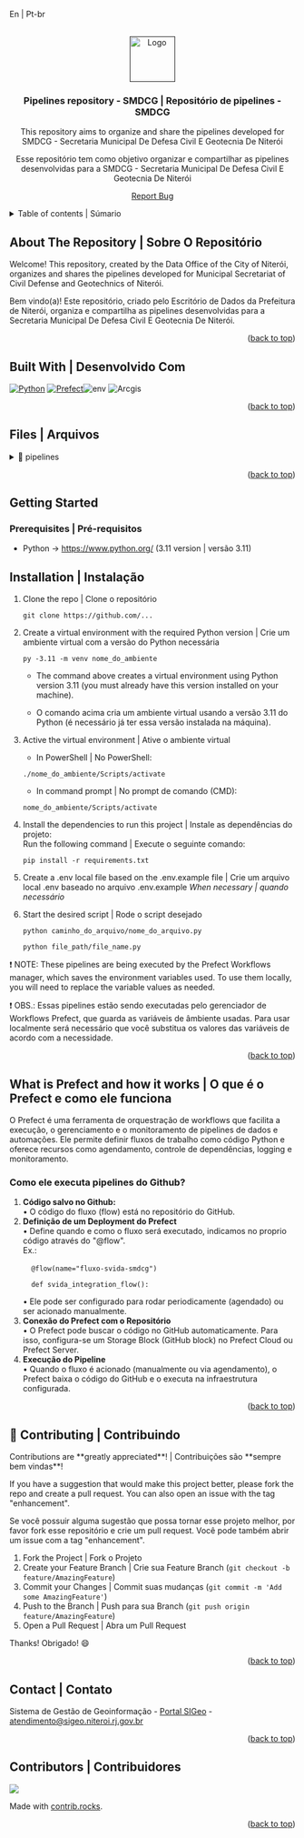 <a id="readme-top">En | Pt-br</a>

<br />
<div align="center">
  <a href="">
      <img src="https://www.ortofotos.niteroi.rj.gov.br/arquivos/Imagens/github_ED/logos/logo_smdcg%20_%20ED.png" alt="Logo" height="80">
  </a>
  <h3 align="center">Pipelines repository - SMDCG | Repositório de pipelines - SMDCG</h3>
  <p align="center">
    This repository aims to organize and share the pipelines developed for SMDCG - Secretaria Municipal De Defesa Civil E Geotecnia De Niterói
  </p>
  <p>
    Esse repositório tem como objetivo organizar e compartilhar as pipelines desenvolvidas para a SMDCG - Secretaria Municipal De Defesa Civil E Geotecnia De Niterói
  </p>
  <p><a href="https://github.com/SIGeo-Niteroi/scripts/issues">Report Bug</a></p>
</div>

<details>
  <summary>Table of contents | Súmario</summary>
  <ol>
    <li>
      <a href="#about-the-repository--sobre-o-repositório">About The Repository | Sobre O Repositório</a>
      <ul>
        <li><a href="#built-with--desenvolvido-com">Built With | Desenvolvido Com</a></li>
      </ul>
    </li>
    <li>
      <a href="#files--arquivos">Files | Arquivos</a>
      <ul>
        <li><a href="#pipelines">pipelines</a>
          <ul>
            <li><a href="#ncq">niterói_contra_queimadas</a></li>
            <li><a href="#svida">svida</a></li>
          </ul>
        </li>
      </ul>
    </li>
    <li>
      <a href="#getting-started">Getting Started | Inicializando</a>
      <ul>
        <li><a href="#prerequisites--pré-requisitos">Prerequisites | Pré-requisitos</a></li>
        <li><a href="#installation--instalação">Installation | Instalação</a></li>
      </ul>
    </li>
    <li><a href="#how-prefect-works">What is Prefect and how it works | O que é o Prefect e como ele funciona</a></li>
    <li><a href="#-contributing--contribuindo">Contributing | Contribuindo</a></li>
    <li><a href="#contact--contato">Contact | Contato</a></li>
    <li><a href="#contributors--contribuidores">Contributors | Contribuidores</a></li>
  </ol>
</details>

<h2 id="about-the-repository--sobre-o-repositório">About The Repository | Sobre O Repositório</h2>

<p>Welcome! This repository, created by the Data Office of the City of Niterói, organizes and shares the pipelines developed for Municipal Secretariat of Civil Defense and Geotechnics of Niterói.
<br></p>

<p>Bem vindo(a)! Este repositório, criado pelo Escritório de Dados da Prefeitura de Niterói, organiza e compartilha as pipelines desenvolvidas para a Secretaria Municipal De Defesa Civil E Geotecnia De Niterói.
<br></p>
<p align="right">(<a href="#readme-top">back to top</a>)</p>

<h2 id="built-with--desenvolvido-com">Built With | Desenvolvido Com</h2>

[![Python]][Python-url] [![Prefect]][Prefect-url]![env] ![Arcgis]

<p align="right">(<a href="#readme-top">back to top</a>)</p>

<h2 id="files--arquivos">Files | Arquivos</h2>

<details id="pipelines">
  <summary>📁 pipelines</summary>
    <details id="ncq">
      <summary>📁 niteroi_contra_queimadas</summary>
      <p>In this folder, you’ll find two pipelines developed to update fire-related data on the Niterói Contra Queimadas HUB <a href="https://niteroicontraqueimadas.niteroi.rj.gov.br/">🔗 niteroicontraqueimadas.niteroi.rj.gov.br</a></p>
      <ul>
        <li>
          <strong>fire-occurrences: </strong>Automatically updates a fire incident layer on ArcGIS Online (AGOL) using data from Niterói's Civil Defense API, ensuring data synchronization and supporting operational decision-making.
        </li>
        <li>
          <strong>fire_risk: </strong>Consolidates fire risk and meteorological data from Niterói's Civil Defense APIs into a record on ArcGIS Online to power a real-time alert system.
        </li>
      </ul>
      <p>Nesta pasta estão duas pipelines desenvolvidas para atualizar dados sobre incêndios no HUB Niterói Contra Queimadas <a href="https://niteroicontraqueimadas.niteroi.rj.gov.br/">🔗 niteroicontraqueimadas.niteroi.rj.gov.br</a></p>
      <ul>
        <li>
          <strong>fire-occurrences: </strong> Atualiza automaticamente uma camada de ocorrências de incêndio no ArcGIS Online (AGOL) com dados da API da Defesa Civil de Niterói, garantindo sincronização e apoiando a tomada de decisões operacionais.
        </li>
        <li>
          <strong>fire_risk:</strong> Consolida dados de risco de incêndio e meteorologia, recebidos das APIs da Defesa Civil de Niterói, em um registro no ArcGIS Online para alimentar um sistema de alertas em tempo real.
        </li>
      </ul>
    </details>
    <details id="svida">
      <summary>📁 svida</summary>
      <p>In this folder, you’ll find a pipeline that integrates Niterói's Civil Defense climate monitoring APIs with ArcGIS layers.</p>
      <ul>
        <li>
          <strong>📄 svida_integration: </strong>Integrates and updates geospatial and meteorological data — such as rain gauge locations, alert stages, emergency sirens, weather forecasts, localized climate data, public support points, and air quality alerts — from Niterói's Civil Defense APIs into ArcGIS platforms (Enterprise and AGOL), keeping layers and tables up to date in real time.
        </li>
      </ul>
      <p>Nesta pasta está uma pipeline que integra as APIs de monitoramento climático da Defesa Civil de Niterói com camadas do ArcGIS.</p>
      <ul>
        <li>
          <strong>📄 svida_integration: </strong>Integra e atualiza dados geoespaciais e meteorológicos — como localização de pluviômetros, estágios de atenção, sirenes de emergência, previsões do tempo, dados climáticos regionais, pontos de apoio à população e alertas de qualidade do ar — a partir das APIs da Defesa Civil de Niterói nas plataformas ArcGIS (Enterprise e AGOL), mantendo camadas e tabelas atualizadas em tempo real. 
        </li>
      </ul>
    </details>
</details>

<p align="right">(<a href="#readme-top">back to top</a>)</p>

<!-- GETTING STARTED -->
<h2 id="getting-started">Getting Started</h2>

<h3 id="prerequisites--pré-requisitos">Prerequisites | Pré-requisitos</h3>

- Python -> https://www.python.org/ (3.11 version | versão 3.11)

<h2 id="installation--instalação">Installation | Instalação</h2>

1. Clone the repo | Clone o repositório
   ```
   git clone https://github.com/...
   ```
2. Create a virtual environment with the required Python version | Crie um ambiente virtual com a versão do Python necessária
   ```
   py -3.11 -m venv nome_do_ambiente
   ```
   - The command above creates a virtual environment using Python version 3.11 (you must already have this version installed on your machine).

   - O comando acima cria um ambiente virtual usando a versão 3.11 do Python (é necessário já ter essa versão instalada na máquina).

3. Active the virtual environment | Ative o ambiente virtual
    <br>
    - In PowerShell | No PowerShell:
    ```
    ./nome_do_ambiente/Scripts/activate
    ```
    - In command prompt | No prompt de comando (CMD):
    ```
    nome_do_ambiente/Scripts/activate
    ```
   
4. Install the dependencies to run this project | Instale as dependências do projeto:
    <br>
    Run the following command | Execute o seguinte comando:
    ```
    pip install -r requirements.txt
    ```

5. Create a .env local file based on the .env.example file | Crie um arquivo local .env baseado no arquivo .env.example
   *When necessary | quando necessário* 

6. Start the desired script | Rode o script desejado
    ```
    python caminho_do_arquivo/nome_do_arquivo.py
    ```
    ```
    python file_path/file_name.py
    ```
<p>
  ❗ NOTE: These pipelines are being executed by the Prefect Workflows manager, which saves the environment variables used. To use them locally, you will need to replace the variable values ​​as needed.

  ❗ OBS.: Essas pipelines estão sendo executadas pelo gerenciador de Workflows Prefect, que guarda as variáveis de âmbiente usadas. Para usar localmente será necessário que você substitua os valores das variáveis de acordo com a necessidade.
</p>
<p align="right">(<a href="#readme-top">back to top</a>)</p>


<h2 id="how-prefect-works">What is Prefect and how it works | O que é o Prefect e como ele funciona</h2>

<p>
  O Prefect é uma ferramenta de orquestração de workflows que facilita a execução, o gerenciamento e o monitoramento de pipelines de dados e automações. Ele permite definir fluxos de trabalho como código Python e oferece recursos como agendamento, controle de dependências, logging e monitoramento.
</p>
<h3>Como ele executa pipelines do Github?</h3>
<ol>
  <li><strong>Código salvo no Github:</strong>
  <br>
  • O código do fluxo (flow) está no repositório do GitHub.
  </li>

  <li><strong>Definição de um Deployment do Prefect</strong>
  <br>
  • Define quando e como o fluxo será executado, indicamos no proprio código através do "@flow".
  <br>
  Ex.:
  <br>
  <code>
  @flow(name="fluxo-svida-smdcg")<br>
  def svida_integration_flow():
  </code>
  <br>
  • Ele pode ser configurado para rodar periodicamente (agendado) ou ser acionado manualmente.
  </li>

  <li><strong>Conexão do Prefect com o Repositório</strong>
  <br>
  • O Prefect pode buscar o código no GitHub automaticamente. Para isso, configura-se um Storage Block (GitHub block) no Prefect Cloud ou Prefect Server.
  </li>
  <li><strong>Execução do Pipeline</strong>
  <br>
  • Quando o fluxo é acionado (manualmente ou via agendamento), o Prefect baixa o código do GitHub e o executa na infraestrutura configurada.
  </li>
</ol>

<p align="right">(<a href="#readme-top">back to top</a>)</p>


<h2 id="#-contributing--contribuindo">🤝 Contributing | Contribuindo</h2> 
Contributions are **greatly appreciated**! | Contribuições são **sempre bem vindas**!

If you have a suggestion that would make this project better, please fork the repo and create a pull request. You can also open an issue with the tag "enhancement".
<p>Se você possuir alguma sugestão que possa tornar esse projeto melhor, por favor fork esse repositório e crie um pull request. Você pode também abrir um issue com a tag "enhancement".</p>

1. Fork the Project | Fork o Projeto
2. Create your Feature Branch | Crie sua  Feature Branch (`git checkout -b feature/AmazingFeature`)
3. Commit your Changes | Commit suas mudanças (`git commit -m 'Add some AmazingFeature'`)
4. Push to the Branch | Push para sua Branch (`git push origin feature/AmazingFeature`)
5. Open a Pull Request | Abra um Pull Request

Thanks! Obrigado! 😄

<p align="right">(<a href="#readme-top">back to top</a>)</p>

<h2 id="contact--contato">Contact | Contato</h2>

Sistema de Gestão de Geoinformação - [Portal SIGeo](https://www.sigeo.niteroi.rj.gov.br/) - atendimento@sigeo.niteroi.rj.gov.br

<p align="right">(<a href="#readme-top">back to top</a>)</p>

<h2 id="contributors--contribuidores">Contributors | Contribuidores</h2>

<a href="https://github.com/niteroi-prefeitura/pipelines_smdcg/graphs/contributors">
  <img src="https://contrib.rocks/image?repo=niteroi-prefeitura/pipelines_smdcg"/>
</a>

Made with [contrib.rocks](https://contrib.rocks).

<p align="right">(<a href="#readme-top">back to top</a>)</p>


[Python]: https://img.shields.io/badge/Python-14354C?style=for-the-badge&logo=python&logoColor=white
[Prefect]: https://img.shields.io/badge/Prefect-0c1b1f?style=for-the-badge&logo=prefect&logoColor=white
[Arcgis]: https://img.shields.io/badge/ArcGIS-2C7AC3.svg?style=for-the-badge&logo=ArcGIS&logoColor=white
[env]: https://img.shields.io/badge/.ENV-ECD53F.svg?style=for-the-badge&logo=dotenv&logoColor=black
[Python-url]: https://www.python.org/
[Prefect-url]: https://www.prefect.io/